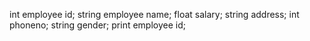 int employee id;
string employee name;
float salary;
string address; 
int phoneno;
string gender;
print employee id;
